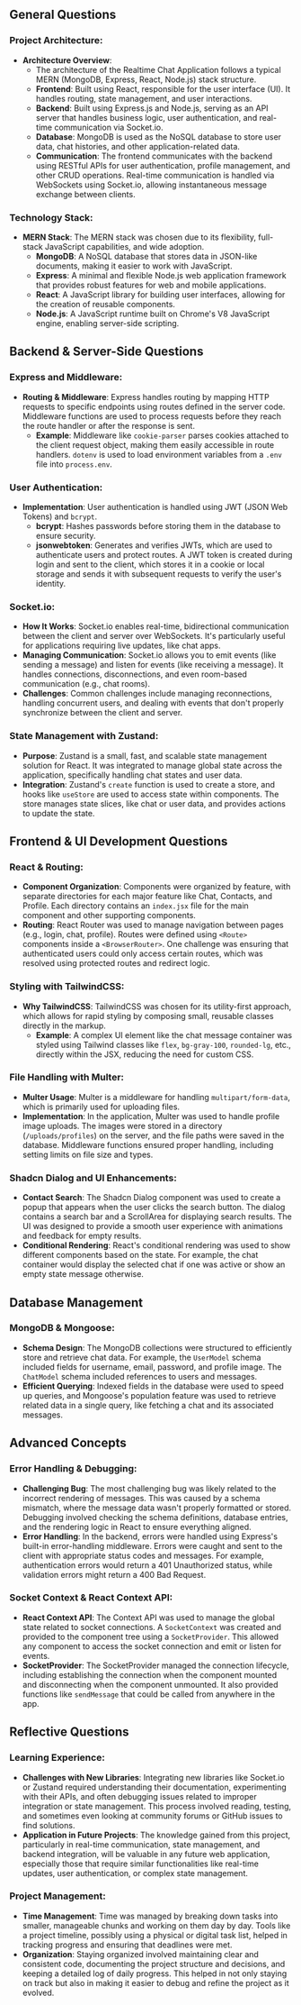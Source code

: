 ## General Questions

### Project Architecture:
- **Architecture Overview**: 
  - The architecture of the Realtime Chat Application follows a typical MERN (MongoDB, Express, React, Node.js) stack structure.
  - **Frontend**: Built using React, responsible for the user interface (UI). It handles routing, state management, and user interactions.
  - **Backend**: Built using Express.js and Node.js, serving as an API server that handles business logic, user authentication, and real-time communication via Socket.io.
  - **Database**: MongoDB is used as the NoSQL database to store user data, chat histories, and other application-related data.
  - **Communication**: The frontend communicates with the backend using RESTful APIs for user authentication, profile management, and other CRUD operations. Real-time communication is handled via WebSockets using Socket.io, allowing instantaneous message exchange between clients.

### Technology Stack:
- **MERN Stack**: The MERN stack was chosen due to its flexibility, full-stack JavaScript capabilities, and wide adoption.
  - **MongoDB**: A NoSQL database that stores data in JSON-like documents, making it easier to work with JavaScript.
  - **Express**: A minimal and flexible Node.js web application framework that provides robust features for web and mobile applications.
  - **React**: A JavaScript library for building user interfaces, allowing for the creation of reusable components.
  - **Node.js**: A JavaScript runtime built on Chrome's V8 JavaScript engine, enabling server-side scripting.

## Backend & Server-Side Questions

### Express and Middleware:
- **Routing & Middleware**: Express handles routing by mapping HTTP requests to specific endpoints using routes defined in the server code. Middleware functions are used to process requests before they reach the route handler or after the response is sent.
  - **Example**: Middleware like `cookie-parser` parses cookies attached to the client request object, making them easily accessible in route handlers. `dotenv` is used to load environment variables from a `.env` file into `process.env`.

### User Authentication:
- **Implementation**: User authentication is handled using JWT (JSON Web Tokens) and `bcrypt`.
  - **bcrypt**: Hashes passwords before storing them in the database to ensure security.
  - **jsonwebtoken**: Generates and verifies JWTs, which are used to authenticate users and protect routes. A JWT token is created during login and sent to the client, which stores it in a cookie or local storage and sends it with subsequent requests to verify the user's identity.

### Socket.io:
- **How It Works**: Socket.io enables real-time, bidirectional communication between the client and server over WebSockets. It's particularly useful for applications requiring live updates, like chat apps.
- **Managing Communication**: Socket.io allows you to emit events (like sending a message) and listen for events (like receiving a message). It handles connections, disconnections, and even room-based communication (e.g., chat rooms).
- **Challenges**: Common challenges include managing reconnections, handling concurrent users, and dealing with events that don't properly synchronize between the client and server.

### State Management with Zustand:
- **Purpose**: Zustand is a small, fast, and scalable state management solution for React. It was integrated to manage global state across the application, specifically handling chat states and user data.
- **Integration**: Zustand's `create` function is used to create a store, and hooks like `useStore` are used to access state within components. The store manages state slices, like chat or user data, and provides actions to update the state.

## Frontend & UI Development Questions

### React & Routing:
- **Component Organization**: Components were organized by feature, with separate directories for each major feature like Chat, Contacts, and Profile. Each directory contains an `index.jsx` file for the main component and other supporting components.
- **Routing**: React Router was used to manage navigation between pages (e.g., login, chat, profile). Routes were defined using `<Route>` components inside a `<BrowserRouter>`. One challenge was ensuring that authenticated users could only access certain routes, which was resolved using protected routes and redirect logic.

### Styling with TailwindCSS:
- **Why TailwindCSS**: TailwindCSS was chosen for its utility-first approach, which allows for rapid styling by composing small, reusable classes directly in the markup.
  - **Example**: A complex UI element like the chat message container was styled using Tailwind classes like `flex`, `bg-gray-100`, `rounded-lg`, etc., directly within the JSX, reducing the need for custom CSS.

### File Handling with Multer:
- **Multer Usage**: Multer is a middleware for handling `multipart/form-data`, which is primarily used for uploading files.
- **Implementation**: In the application, Multer was used to handle profile image uploads. The images were stored in a directory (`/uploads/profiles`) on the server, and the file paths were saved in the database. Middleware functions ensured proper handling, including setting limits on file size and types.

### Shadcn Dialog and UI Enhancements:
- **Contact Search**: The Shadcn Dialog component was used to create a popup that appears when the user clicks the search button. The dialog contains a search bar and a ScrollArea for displaying search results. The UI was designed to provide a smooth user experience with animations and feedback for empty results.
- **Conditional Rendering**: React's conditional rendering was used to show different components based on the state. For example, the chat container would display the selected chat if one was active or show an empty state message otherwise.

## Database Management

### MongoDB & Mongoose:
- **Schema Design**: The MongoDB collections were structured to efficiently store and retrieve chat data. For example, the `UserModel` schema included fields for username, email, password, and profile image. The `ChatModel` schema included references to users and messages.
- **Efficient Querying**: Indexed fields in the database were used to speed up queries, and Mongoose's population feature was used to retrieve related data in a single query, like fetching a chat and its associated messages.

## Advanced Concepts

### Error Handling & Debugging:
- **Challenging Bug**: The most challenging bug was likely related to the incorrect rendering of messages. This was caused by a schema mismatch, where the message data wasn't properly formatted or stored. Debugging involved checking the schema definitions, database entries, and the rendering logic in React to ensure everything aligned.
- **Error Handling**: In the backend, errors were handled using Express's built-in error-handling middleware. Errors were caught and sent to the client with appropriate status codes and messages. For example, authentication errors would return a 401 Unauthorized status, while validation errors might return a 400 Bad Request.

### Socket Context & React Context API:
- **React Context API**: The Context API was used to manage the global state related to socket connections. A `SocketContext` was created and provided to the component tree using a `SocketProvider`. This allowed any component to access the socket connection and emit or listen for events.
- **SocketProvider**: The SocketProvider managed the connection lifecycle, including establishing the connection when the component mounted and disconnecting when the component unmounted. It also provided functions like `sendMessage` that could be called from anywhere in the app.

## Reflective Questions

### Learning Experience:
- **Challenges with New Libraries**: Integrating new libraries like Socket.io or Zustand required understanding their documentation, experimenting with their APIs, and often debugging issues related to improper integration or state management. This process involved reading, testing, and sometimes even looking at community forums or GitHub issues to find solutions.
- **Application in Future Projects**: The knowledge gained from this project, particularly in real-time communication, state management, and backend integration, will be valuable in any future web application, especially those that require similar functionalities like real-time updates, user authentication, or complex state management.

### Project Management:
- **Time Management**: Time was managed by breaking down tasks into smaller, manageable chunks and working on them day by day. Tools like a project timeline, possibly using a physical or digital task list, helped in tracking progress and ensuring that deadlines were met.
- **Organization**: Staying organized involved maintaining clear and consistent code, documenting the project structure and decisions, and keeping a detailed log of daily progress. This helped in not only staying on track but also in making it easier to debug and refine the project as it evolved.
